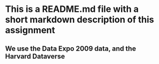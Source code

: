 # This is a README.md file with a short markdown description of this assignment
## We use the Data Expo 2009 data, and the Harvard Dataverse

